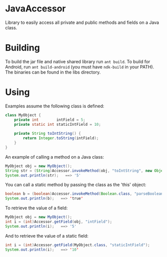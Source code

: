 # JavaAccessor
Library to easily access all private and public methods and fields on a Java class.

# Building

To build the jar file and native shared library run ```ant build```. To build for Android, run ```ant build-android``` (you must have ```ndk-build``` in your PATH). The binaries can be found in the libs directory.

# Using

Examples assume the following class is defined:
```java
class MyObject {
    private int        intField = 5;
    private static int staticIntField = 10;
    
    private String toIntString() {
        return Integer.toString(intField);
    }
}
```

An example of calling a method on a Java class:
```java
MyObject obj = new MyObject();
String str = (String)Accessor.invokeMethod(obj, "toIntString", new Object[] {obj});
System.out.println(str);   ==> '5'
```

You can call a static method by passing the class as the 'this' object:
```java
boolean b = (boolean)Accessor.invokeMethod(Boolean.class, "parseBoolean", new Object[] {"true"});
System.out.println(b);   ==> 'true'
```

To retrieve the value of a field:
```java
MyObject obj = new MyObject();
int i = (int)Accessor.getField(obj, "intField");
System.out.println(i);   ==> '5'
```

And to retrieve the value of a static field:
```java
int i = (int)Accessor.getField(MyObject.class, "staticIntField");
System.out.println(i);   ==> '10'
```

